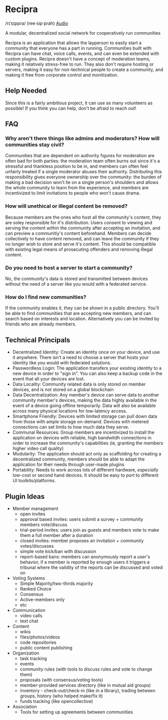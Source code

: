 # Recipra

/rɪˈsɪppra/
(ree·sip·prah)
[Audio](http://ipa-reader.xyz/?text=r%C9%AA%CB%88s%C9%AAppra)

A modular, decentralized social network for cooperatively run communities

Recipra is an application that allows the layperson to easily start a community that everyone has a part in running. Communities built with Recipra can have chat, voice calls, events, and can even be extended with custom plugins. Recipra doesn't have a concept of moderation teams, making it relatively stress-free to run. They also don't require hosting or servers, making it easy for non-technical people to create a community, and making it free from corporate control and monitization.

## Help Needed

Since this is a fairly ambitious project, it can use as many volunteers as possible! If you think you can help, don't be afraid to reach out!

## FAQ

### Why aren't there things like admins and moderators? How will communities stay civil?

Communities that are dependent on authority figures for moderation are often bad for both parties: the moderation team often burns out since it's a stressful and thankless position to be in, and members can often feel unfairly treated if a single moderator abuses their authority. Distributing this responsibility gives everyone ownership over the community: the burden of making a bad decision won't lie on a single person's shoulders and allows the whole community to learn from the experience, and members are incentivized to limit invitations to people who won't cause drama.

### How will unethical or illegal content be removed?

Because members are the ones who host all the community's content, they are soley responsible for it's distribution. Users consent to viewing and serving the content within the community after accepting an invitation, and can preview a communitiy's content beforehand. Members can decide collectively to have content removed, and can leave the community if they no longer wish to store and serve it's content. This should be compatible with existing legal means of prosecuting offenders and removing illegal content.

### Do you need to host a server to start a community?

No, the community's data is stored and transmitted between devices without the need of a server like you would with a federated service.

### How do I find new communities?

If the community enables it, they can be shown in a public directory. You'll be able to find communities that are accepting new members, and can search based on interests and location. Alternatively you can be invited by friends who are already members.

## Technical Principals

- Decentralized Identity: Create an identity once on your device, and use it anywhere. There isn't a need to choose a server that hosts your identity like you would with federated solutions.
- Passwordless Login: The application transfers your existing identity to a new device in order to "sign in". You can also keep a backup code in the event that all your devices are lost.
- Data Locality: Community related data is only stored on member devices, and is *not* stored on a global blockchain
- Data Decentralization: Any member's device can serve data to another community member's devices, making the data highly available in the event of a device going offline temporarily. Data will also be available across many physical locations for low-latency access.
- Smartphone Friendly: Devices with limited storage can pull down data from those with ample storage on-demand. Devices with metered connections can set limits to how much data they serve.
- Communal Resources: Group members are incentivized to install the application on devices with reliable, high bandwitdh connections in order to increase the community's capabilities (ie, granting the members higher video call quality)
- Modularity: The application should act only as scaffolding for creating a decentralized community, members should be able to adapt the application for their needs through user-made plugins
- Portability: Needs to work across lots of different hardware, *especially* low-cost or second hand devices. It should be easy to port to different UI toolkits/platforms.

## Plugin Ideas

- Member management
   - open invites
   - approval based invites: users submit a survey + community members vote/discuss
   - trial-period invites: users join as guests and members vote to make them a full member after a duration
   - closed invites: member proposes an invitation + community votes/discusses
   - simple vote kick/ban with discussion
   - report-based bans: members can anonymously report a user's behavior, if a member is reported by enough users it triggers a tribunal where the validity of the reports can be discussed and voted on
- Voting Systems
  - Simple Majority/two-thirds majority
  - Ranked Choice
  - Consensus
  - Active-members only
  - etc
- Communication
  - video calls
  - text chat
- Content
  - wikis
  - files/photos/videos
  - code repositories
  - public content publishing
- Organization
  - task tracking
  - events
  - community rules (with tools to discuss rules and vote to change them)
  - proposals (with consensus/voting tools)
  - member-provided services directory (like in mutual aid groups)
  - inventory - check-out/check-in (like in a library), trading between groups, history (who helped make/fix it)
  - funds tracking (like opencollective)
- Association
  - Tools for setting up agreements between communities
